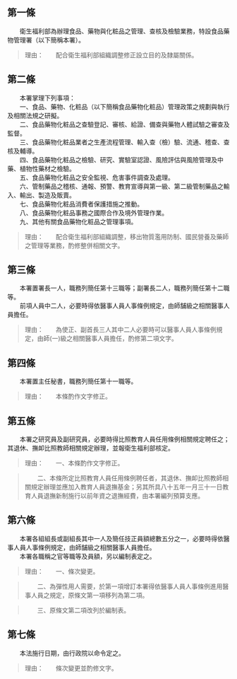第一條 
-------
　　衛生福利部為辦理食品、藥物與化粧品之管理、查核及檢驗業務，特設食品藥物管理署（以下簡稱本署）。  
> 理由：　　配合衛生福利部組織調整修正設立目的及隸屬關係。



第二條 
-------
　　本署掌理下列事項：  
　　一、食品、藥物、化粧品（以下簡稱食品藥物化粧品）管理政策之規劃與執行及相關法規之研擬。  
　　二、食品藥物化粧品之查驗登記、審核、給證、備查與藥物人體試驗之審查及監督。  
　　三、食品藥物化粧品業者之生產流程管理、輸入查（檢）驗、流通、稽查、查核及輔導。  
　　四、食品藥物化粧品之檢驗、研究、實驗室認證、風險評估與風險管理及中藥、植物性藥材之檢驗。  
　　五、食品藥物化粧品之安全監視、危害事件調查及處理。  
　　六、管制藥品之稽核、通報、預警、教育宣導與第一級、第二級管制藥品之輸入、輸出、製造及販賣。  
　　七、食品藥物化粧品消費者保護措施之推動。  
　　八、食品藥物化粧品事務之國際合作及境外管理作業。  
　　九、其他有關食品藥物化粧品之管理事項。  
> 理由：　　配合衛生福利部組織調整，移出物質濫用防制、國民營養及藥師之管理等業務，酌修整併相關文字。



第三條 
-------
　　本署置署長一人，職務列簡任第十三職等；副署長二人，職務列簡任第十二職等。  
　　前項人員中二人，必要時得依醫事人員人事條例規定，由師舗級之相關醫事人員擔任。  
> 理由：　　為使正、副首長三人其中二人必要時可以醫事人員人事條例規定，由師(一)級之相關醫事人員擔任，酌修第二項文字。



第四條 
-------
　　本署置主任秘書，職務列簡任第十一職等。  
> 理由：　　本條酌作文字修正。



第五條 
-------
　　本署之研究員及副研究員，必要時得比照教育人員任用條例相關規定聘任之；其退休、撫卹比照教師相關規定辦理，並報衛生福利部核定。  
> 理由：　　一、本條酌作文字修正。

> 　　二、本條所定比照教育人員任用條例聘任者，其退休、撫卹比照教師相關規定辦理並應加入教育人員退撫基金；另其所具八十五年一月三十一日教育人員退撫新制施行以前年資之退撫經費，由本署編列預算支應。



第六條 
-------
　　本署各組組長或副組長其中一人及簡任技正員額總數五分之一，必要時得依醫事人員人事條例規定，由師舗級之相關醫事人員擔任。  
　　本署各職稱之官等職等及員額，另以編制表定之。  
> 理由：　　一、條次變更。

> 　　二、為彈性用人需要，於第一項增訂本署得依醫事人員人事條例進用醫事人員之規定，原條文第一項移列為第二項。

> 　　三、原條文第二項改列於編制表。



第七條 
-------
　　本法施行日期，由行政院以命令定之。  
> 理由：　　條次變更並酌修文字。